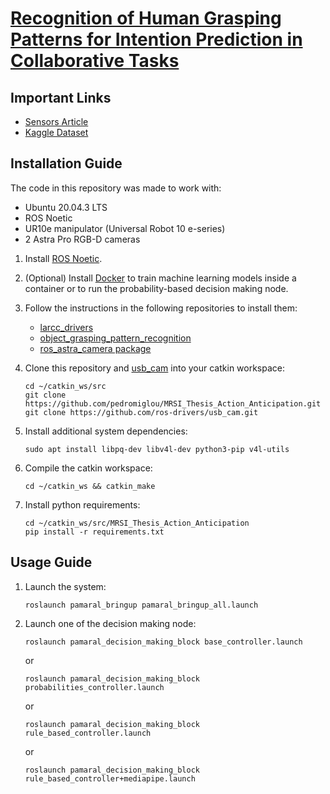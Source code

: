 # [Recognition of Human Grasping Patterns for Intention Prediction in Collaborative Tasks](https://github.com/pedromiglou/MRSI_Thesis_Action_Anticipation)

## Important Links

- [Sensors Article](https://www.mdpi.com/1424-8220/23/21/8989)
- [Kaggle Dataset](https://www.kaggle.com/datasets/pedromiglou/human-grasping-patterns-for-object-recognition)

## Installation Guide

The code in this repository was made to work with:
- Ubuntu 20.04.3 LTS
- ROS Noetic
- UR10e manipulator (Universal Robot 10 e-series)
- 2 Astra Pro RGB-D cameras

1. Install [ROS Noetic](https://wiki.ros.org/noetic/Installation/Ubuntu).

2. (Optional) Install [Docker](https://docs.docker.com/engine/install/ubuntu/) to train machine learning models inside a container or to run the probability-based decision making node.

3. Follow the instructions in the following repositories to install them:
    - [larcc_drivers](https://github.com/lardemua/larcc_drivers)
    - [object_grasping_pattern_recognition](https://github.com/lardemua/object_grasping_pattern_recognition)
    - [ros_astra_camera package](https://github.com/orbbec/ros_astra_camera)

4. Clone this repository and [usb_cam](https://github.com/ros-drivers/usb_cam) into your catkin workspace:

    ```
    cd ~/catkin_ws/src
    git clone https://github.com/pedromiglou/MRSI_Thesis_Action_Anticipation.git
    git clone https://github.com/ros-drivers/usb_cam.git
    ```

5. Install additional system dependencies:

    ```
    sudo apt install libpq-dev libv4l-dev python3-pip v4l-utils
    ```

6. Compile the catkin workspace:

    ```
    cd ~/catkin_ws && catkin_make
    ```

6. Install python requirements:

    ```
    cd ~/catkin_ws/src/MRSI_Thesis_Action_Anticipation
    pip install -r requirements.txt
    ```

## Usage Guide

1. Launch the system:

    ```
    roslaunch pamaral_bringup pamaral_bringup_all.launch
    ```

2. Launch one of the decision making node:

    ```
    roslaunch pamaral_decision_making_block base_controller.launch
    ```
    
    or

    ```
    roslaunch pamaral_decision_making_block probabilities_controller.launch
    ```

    or

    ```
    roslaunch pamaral_decision_making_block rule_based_controller.launch
    ```

    or

    ```
    roslaunch pamaral_decision_making_block rule_based_controller+mediapipe.launch
    ```
